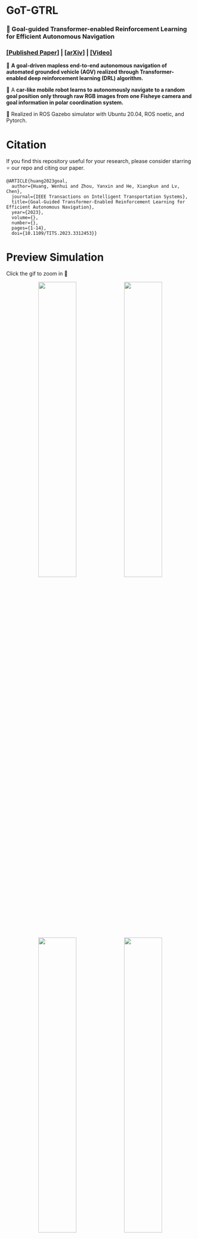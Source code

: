 # GoT-GTRL
### :page_with_curl: Goal-guided Transformer-enabled Reinforcement Learning for Efficient Autonomous Navigation
### [[**Published Paper**]](https://ieeexplore.ieee.org/document/10254445) | [[**arXiv**]](https://arxiv.org/abs/2301.00362) | [[**Video**]](https://www.youtube.com/watch?v=aqJCHcsj4w0&t=1s)

:dizzy: **A goal-driven mapless end-to-end autonomous navigation of automated grounded vehicle (AGV) realized through Transformer-enabled deep reinforcement learning (DRL) algorithm.**

:blue_car: A **car-like mobile robot learns to autonomously navigate to a random goal position only through raw RGB images from one Fisheye camera and goal information in polar coordination system.**

:wrench: Realized in ROS Gazebo simulator with Ubuntu 20.04, ROS noetic, and Pytorch. 

# Citation
If you find this repository useful for your research, please consider starring :star: our repo and citing our paper.
```
@ARTICLE{huang2023goal,
  author={Huang, Wenhui and Zhou, Yanxin and He, Xiangkun and Lv, Chen},
  journal={IEEE Transactions on Intelligent Transportation Systems}, 
  title={Goal-Guided Transformer-Enabled Reinforcement Learning for Efficient Autonomous Navigation}, 
  year={2023},
  volume={},
  number={},
  pages={1-14},
  doi={10.1109/TITS.2023.3312453}}
```

# Preview Simulation 
Click the gif to zoom in :mag_right:
<p align="center">
  <img src="https://github.com/OscarHuangWind/DRL-Transformer-SimtoReal-Navigation/blob/master/Materials/demo_0.gif" width= "45%" />
  <img src="https://github.com/OscarHuangWind/DRL-Transformer-SimtoReal-Navigation/blob/master/Materials/demo_8.gif" width= "45%" />
  <img src="https://github.com/OscarHuangWind/DRL-Transformer-SimtoReal-Navigation/blob/master/Materials/demo_2.gif" width= "45%" />
  <img src="https://github.com/OscarHuangWind/DRL-Transformer-SimtoReal-Navigation/blob/master/Materials/demo_6.gif" width= "45%" />
</p>

# Video: Sim-to-Real Experiment :arrow_lower_left:
:point_right: [<ins>GTRL Sim-to-Real Navigation Experiment Video<ins>](https://www.youtube.com/watch?v=aqJCHcsj4w0) :point_left:

# Basics
:one: [ROS Noetic](http://wiki.ros.org/noetic/Installation)

:two: [Gazebo](http://classic.gazebosim.org/tutorials?tut=install_from_source&cat=install)

:three: [Pytorch](https://pytorch.org/get-started/locally/)

# User Guidance
## Create a new Virtual environment (conda is suggested).
Specify your own name for the virtual environment, e.g., gtrl:
```
conda create -n gtrl python=3.7
```
## Activate virtual environment.
```
conda activate gtrl
```
## Install Dependencies.
```
pip install numpy tqdm natsort cpprb matplotlib einops squaternion opencv-python
sudo apt install python3-catkin-tools python3-osrf-pycommon
sudo apt-get install ros-noetic-cv-bridge
```
### (Suggested) Optional step for visualizing real-time plotting (reward curve). 
```
conda install spyder==5.2.2
```
## Clone the repository.
cd to your workspace and clone the repo.
```
git clone https://github.com/OscarHuangWind/DRL-Transformer-SimtoReal-Navigation.git
```

## Compile the workspace.
```
cd ~/$your workspace/DRL-Transformer-SimtoReal-Navigation/catkin_ws
```
```
catkin_make -DPYTHON_EXECUTABLE=/usr/bin/python3
```

## Set up the environment variables.
```
export PYTHONPATH=~/$your workspace/DRL-Transformer-SimtoReal-Navigation/catkin_ws/src/gtrl/scripts
export GAZEBO_RESOURCE_PATH=~/$your workspace/DRL-Transformer-SimtoReal-Navigation/catkin_ws/src/gtrl/launch
export LD_LIBRARY_PATH=$LD_LIBRARY_PATH:/opt/ros/noetic/lib
```
Alternatively, you can select to write these variables to the ~/.bashrc file so that it can be automatically set when opening terminal.

## Source the workspace.
```
source devel/setup.bash
```
## :heavy_exclamation_mark:Important:heavy_exclamation_mark: 
Copy all the files under models folder to your default gazebo models folder.
```
cp -a ~/$your workspace/DRL-Transformer-SimtoReal-Navigation/catkin_ws/src/gtrl/models/. ~/.gazebo/models
```
## Revise your system path in main.py file.
```
import sys
sys.path.append('/home/$your workspace/DRL-Transformer-SimtoReal-Navigation/catkin_ws/src/gtrl/scripts')
```
## Time to train and get your GTRL model!!!
```
cd ~/$your workspace/DRL-Transformer-SimtoReal-Navigation/catkin_ws/src/gtrl/scripts/SAC
```
Run it in the terminal:
```
python main.py
```
(suggested) Alternatively, if you have already installed spyder, just click the run file button in spyder.

## To kill the program, it is suggested to use following commands.
```
killall -9 rosout roslaunch rosmaster gzserver nodelet robot_state_publisher gzclient python python3
```
Alternatively, you can add alias of these commands to the ~/.bashrc file:
```
alias k9='killall -9 rosout roslaunch rosmaster gzserver nodelet robot_state_publisher gzclient python python3'
```
And type the alias in the terminal to kill all the process:
```
k9
```

# Framework

<p align="center">
<img src="https://github.com/OscarHuangWind/DRL-Transformer-SimtoReal-Navigation/blob/master/Materials/framework_final.png" width="70%">
</p>

# Goal-guided Transformer (GoT)
<p align="center">
<img src="https://github.com/OscarHuangWind/DRL-Transformer-SimtoReal-Navigation/blob/master/Materials/GoalTransformer_final.png" width="80%">
</p>

# Noise-augmented RGB images from fisheye camera
<p align="center">
<img src="https://github.com/OscarHuangWind/DRL-Transformer-SimtoReal-Navigation/blob/master/Materials/fisheye_final.png" width="60%">
</p>

# AGV and lab environment model in simulation and real world.
<p align="center">
  <img src="https://github.com/OscarHuangWind/DRL-Transformer-SimtoReal-Navigation/blob/master/Materials/gazebo_scout.png" height= "150" />
  <img src="https://github.com/OscarHuangWind/DRL-Transformer-SimtoReal-Navigation/blob/master/Materials/gazebo_world.png" height= "150" />
  <img src="https://github.com/OscarHuangWind/DRL-Transformer-SimtoReal-Navigation/blob/master/Materials/AGV.png" height= "150" />
  <img src="https://github.com/OscarHuangWind/DRL-Transformer-SimtoReal-Navigation/blob/master/Materials/Robotics_Research_Centre.png" height= "150" />
</p>

# Sim-to-Real navigaiton experiment in office environment.
<p align="center">
<img src="https://github.com/OscarHuangWind/DRL-Transformer-SimtoReal-Navigation/blob/master/Materials/office_environment.png" width="60%">
</p>
